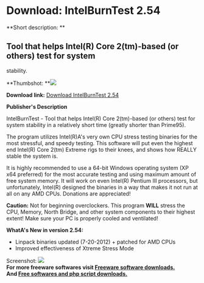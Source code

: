 # Download: IntelBurnTest 2.54

**Short description: **

## Tool that helps Intel(R) Core 2(tm)-based (or others) test for system
stability.

  
**Thumbshot: **![](http://www.freewarefiles.com/screenshot/intelburntest_md.gif)   
  
**Download link:** [Download IntelBurnTest 2.54](http://freesoftwares.boysofts.com/IntelBurnTest_program_46363.html)  
  

**Publisher's Description**  
  

IntelBurnTest - Tool that helps Intel(R) Core 2(tm)-based (or others) test for
system stability in a relatively short time (greatly shorter than Prime95).

The program utilizes Intel(R)A's very own CPU stress testing binaries for the
most stressful, and speedy testing. This software will put even the highest
end Intel(R) Core 2(tm) Extreme rigs to their knees, and shows how REALLY
stable the system is.

It is highly recommended to use a 64-bit Windows operating system (XP x64
preferred) for the most accurate testing and using maximum amount of free
system memory. It will work on even Intel(R) Pentium III processors, but
unfortunately, Intel(R) designed the binaries in a way that makes it not run
at all on any AMD CPUs. Donations are appreciated!

**Caution:** Not for beginning overclockers. This program **WILL** stress the CPU, Memory, North Bridge, and other system components to their highest extent! Make sure your PC is properly cooled and ventilated!

**WhatA's New in version 2.54:**

  * Linpack binaries updated (7-20-2012) + patched for AMD CPUs 
  * Improved effectiveness of Xtreme Stress Mode 

  
  
Screenshot: ![](http://www.freewarefiles.com/screenshot/intelburntest.gif)  
**For more freeware softwares visit [Freeware software downloads.](http://freesoftwares.boysofts.com/)**   
**And [Free softwares and php script downloads.](http://www.boysofts.com/)**

